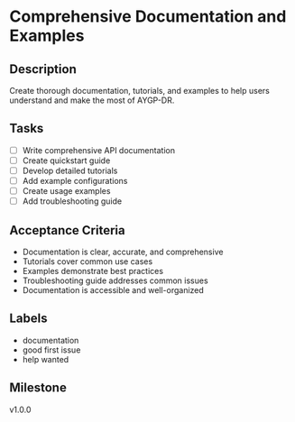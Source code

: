 # Comprehensive Documentation and Examples

## Description
Create thorough documentation, tutorials, and examples to help users understand and make the most of AYGP-DR.

## Tasks
- [ ] Write comprehensive API documentation
- [ ] Create quickstart guide
- [ ] Develop detailed tutorials
- [ ] Add example configurations
- [ ] Create usage examples
- [ ] Add troubleshooting guide

## Acceptance Criteria
- Documentation is clear, accurate, and comprehensive
- Tutorials cover common use cases
- Examples demonstrate best practices
- Troubleshooting guide addresses common issues
- Documentation is accessible and well-organized

## Labels
- documentation
- good first issue
- help wanted

## Milestone
v1.0.0